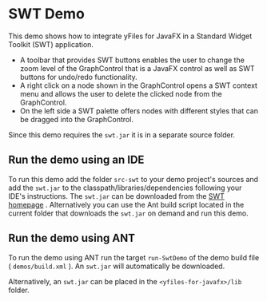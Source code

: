 # SWT Demo
 This demo shows how to integrate yFiles for JavaFX in a Standard Widget Toolkit (SWT) application.   
*  A toolbar that provides SWT buttons enables the user to change the zoom level of the GraphControl that is a JavaFX control as well as SWT buttons for undo/redo functionality.   
*  A right click on a node shown in the GraphControl opens a SWT context menu and allows the user to delete the clicked node from the GraphControl.   
*  On the left side a SWT palette offers nodes with different styles that can be dragged into the GraphControl.     

 Since this demo requires the `swt.jar` it is in a separate source folder.   

## Run the demo using an IDE
  

 To run this demo add the folder `src-swt` to your demo project's sources and add the `swt.jar` to the classpath/libraries/dependencies following your IDE's instructions. The `swt.jar` can be downloaded from the [SWT homepage](http://www.eclipse.org/swt/) . Alternatively you can use the Ant build script located in the current folder that downloads the `swt.jar` on demand and run this demo.   

## Run the demo using ANT
  

 To run the demo using ANT run the target `run-SwtDemo` of the demo build file ( `demos/build.xml` ). An `swt.jar` will automatically be downloaded.   

 Alternatively, an `swt.jar` can be placed in the `<yfiles-for-javafx>/lib` folder.   